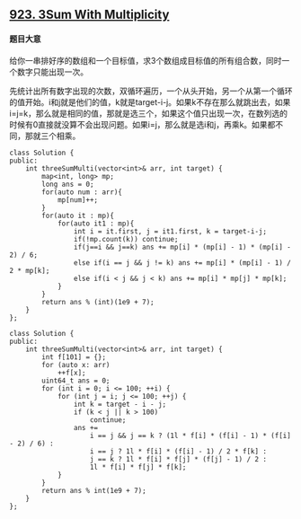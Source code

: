 ## [923. 3Sum With Multiplicity](https://leetcode.com/problems/3sum-with-multiplicity/)

#### 题目大意

给你一串排好序的数组和一个目标值，求3个数组成目标值的所有组合数，同时一个数字只能出现一次。

先统计出所有数字出现的次数，双循环遍历，一个从头开始，另一个从第一个循环的值开始。i和j就是他们的值，k就是target-i-j。如果k不存在那么就跳出去，如果i=j=k，那么就是相同的值，那就是选三个，如果这个值只出现一次，在数列选的时候有0直接就没算不会出现问题。如果i=j，那么就是选i和j，再乘k。如果都不同，那就三个相乘。

```
class Solution {
public:
    int threeSumMulti(vector<int>& arr, int target) {
        map<int, long> mp;
        long ans = 0;
        for(auto num : arr){
            mp[num]++;
        }
        for(auto it : mp){
            for(auto it1 : mp){
                int i = it.first, j = it1.first, k = target-i-j;
                if(!mp.count(k)) continue;
                if(j==i && j==k) ans += mp[i] * (mp[i] - 1) * (mp[i] - 2) / 6;
                else if(i == j && j != k) ans += mp[i] * (mp[i] - 1) / 2 * mp[k];
                else if(i < j && j < k) ans += mp[i] * mp[j] * mp[k];
            }
        }
        return ans % (int)(1e9 + 7);
    }
};
```

```
class Solution {
public:
    int threeSumMulti(vector<int>& arr, int target) {
        int f[101] = {};
        for (auto x: arr)
            ++f[x];
        uint64_t ans = 0;
        for (int i = 0; i <= 100; ++i) {
            for (int j = i; j <= 100; ++j) {
                int k = target - i - j;
                if (k < j || k > 100)
                    continue;
                ans += 
                    i == j && j == k ? (1l * f[i] * (f[i] - 1) * (f[i] - 2) / 6) :
                    i == j ? 1l * f[i] * (f[i] - 1) / 2 * f[k] :
                    j == k ? 1l * f[i] * f[j] * (f[j] - 1) / 2 :
                    1l * f[i] * f[j] * f[k];
            }
        }
        return ans % int(1e9 + 7);
    }
};
```
